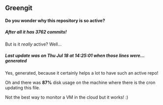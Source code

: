 ## Greengit

#### Do you wonder why this repository is so active?

##### After all it has 3762 commits!

But is it *really* active? Well...

##### Last update was on Thu Jul 18 at 14:25:01 when those lines were... generated

Yes, generated, because it certainly helps a lot to have such an active repo!

Oh and there was **87%** disk usage on the machine
where there is the cron updating this file.

Not the best way to monitor a VM in the cloud but it works! :)
